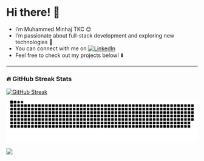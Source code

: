# Hi there! 👋

- I’m Muhammed Minhaj TKC 😊  
- I’m passionate about full-stack development and exploring new technologies 🚀  
- You can connect with me on [![LinkedIn](https://img.shields.io/badge/-LinkedIn-white?style=flat&logo=linkedin&logoColor=black)](https://www.linkedin.com/in/minhaj-tkc)
- Feel free to check out my projects below! ⬇️

---

### 🔥 GitHub Streak Stats

[![GitHub Streak](https://streak-stats.demolab.com/?user=Minhaj-Tkc)](https://git.io/streak-stats) 

![Snake Game](https://raw.githubusercontent.com/Minhaj-Tkc/Assets/refs/heads/main/github-contribution-grid-snake.svg)

[![](https://visitcount.itsvg.in/api?id=Minhaj-Tkc&label=Profile%20Views&color=12&icon=0&pretty=false)](https://visitcount.itsvg.in)
